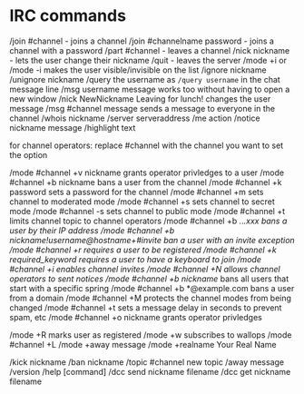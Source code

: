 # IRC commands

/join #channel - joins a channel
/join #channelname password - joins a channel with a password
/part #channel - leaves a channel
/nick nickname - lets the user change their nickname
/quit - leaves the server
/mode +i or /mode -i makes the user visible/invisible on the list
/ignore nickname
/unignore nickname
/query the username as `/query username` in the chat message line
/msg username message works too without having to open a new window
/nick NewNickname Leaving for lunch! changes the user message
/msg #channel message sends a message to everyone in the channel
/whois nickname
/server serveraddress
/me action
/notice nickname message
/highlight text

for channel operators:
replace #channel with the channel you want to set the option

/mode #channel +v nickname grants operator privledges to a user
/mode #channel +b nickname bans a user from the channel
/mode #channel +k password sets a password for the channel
/mode #channel +m sets channel to moderated mode
/mode #channel +s sets channel to secret mode
/mode #channel -s sets channel to public mode
/mode #channel +t limits channel topic to channel operators
/mode #channel +b *.*.*.xxx bans a user by their IP address
/mode #channel +b nickname!username@hostname+#invite ban a user with an invite exception
/mode #channel +r requires a user to be registered
/mode #channel +k required_keyword requires a user to have a keyboard to join
/mode #channel +i enables channel invites
/mode #channel +N allows channel operators to sent notices
/mode #channel +b nickname* bans all users that start with a specific spring
/mode #channel +b *@example.com bans a user from a domain
/mode #channel +M protects the channel modes from being changed
/mode #channel +t <seconds> sets a message delay in seconds to prevent spam, etc
/mode #channel +o nickname grants operator privledges

/mode +R marks user as registered
/mode +w subscribes to wallops
/mode #channel +L
/mode +away message
/mode +realname Your Real Name

/kick nickname
/ban nickname
/topic #channel new topic
/away message
/version
/help [command]
/dcc send nickname filename
/dcc get nickname filename